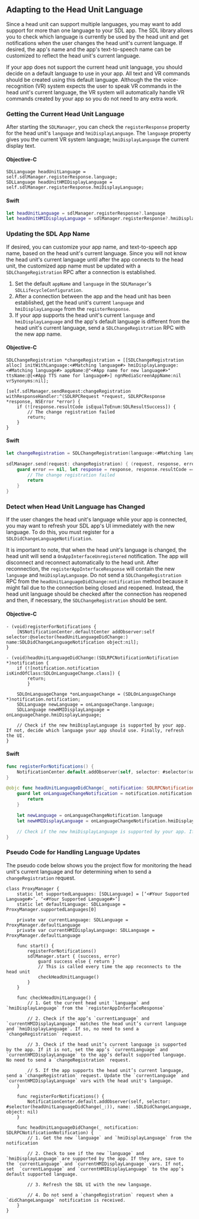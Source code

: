 ## Adapting to the Head Unit Language

Since a head unit can support multiple languages, you may want to add support for more than one language to your SDL app. The SDL library allows you to check which language is currently be used by the head unit and get notifications when the user changes the head unit's current language. If desired, the app's name and the app's text-to-speech name can be customized to reflect the head unit's current language.

If your app does not support the current head unit language, you should decide on a default language to use in your app. All text and VR commands should be created using this default language. Although the the voice-recognition (VR) system expects the user to speak VR commands in the head unit's current language, the VR system will automatically handle VR commands created by your app so you do not need to any extra work.

### Getting the Current Head Unit Language
After starting the `SDLManager`, you can check the `registerResponse` property for the head unit's `language` and `hmiDisplayLanguage`. The `language` property gives you the current VR system language; `hmiDisplayLanguage` the current display text.

#### Objective-C
```objc
SDLLanguage headUnitLanguage = self.sdlManager.registerResponse.language;
SDLLanguage headUnitHMIDisplayLanguage = self.sdlManager.registerResponse.hmiDisplayLanguage;
```

#### Swift
```swift
let headUnitLanguage = sdlManager.registerResponse?.language
let headUnitHMIDisplayLanguage = sdlManager.registerResponse?.hmiDisplayLanguage
```

### Updating the SDL App Name
If desired, you can customize your app name, and text-to-speech app name, based on the head unit's current language. Since you will not know the head unit's current language until after the app connects to the head unit, the customized app name must be updated with a `SDLChangeRegistration` RPC after a connection is established.

1. Set the default `appName` and `language` in the `SDLManager`'s  `SDLLifecycleConfiguration`.
1. After a connection between the app and the head unit has been established, get the head unit's current `language` and `hmiDisplayLanguage` from the `registerResponse`.
2. If your app supports the head unit's current `language` and `hmiDisplayLanguage` and the app's default language is different from the head unit's current language, send a `SDLChangeRegistration` RPC with the new app name.

#### Objective-C
```objc
SDLChangeRegistration *changeRegistration = [[SDLChangeRegistration alloc] initWithLanguage:<#Matching language#> hmiDisplayLanguage:<#Matching language#> appName:@"<#App name for new language#>" ttsName:@[<#App TTS name for language#>] ngnMediaScreenAppName:nil vrSynonyms:nil];

[self.sdlManager.sendRequest:changeRegistration withResponseHandler:^(SDLRPCRequest *request, SDLRPCResponse *response, NSError *error) {
	if (![response.resultCode isEqualToEnum:SDLResultSuccess]) {
		// The change registration failed
		return;
	}
}
```

#### Swift
```swift
let changeRegistration = SDLChangeRegistration(language:<#Matching language#>, hmiDisplayLanguage:<#Matching language#>, appName:"<#App name for new language#>" ttsName:[<#App TTS name for language#>], ngnMediaScreenAppName:nil, vrSynonyms:nil)

sdlManager.send(request: changeRegistration) { (request, response, error) in
    guard error == nil, let response = response, response.resultCode == .success else {
        // The change registration failed
        return
    }
}
```

### Detect when Head Unit Language has Changed
If the user changes the head unit's language while your app is connected, you may want to refresh your SDL app's UI immediately with the new language. To do this, you must register for a `SDLDidChangeLanguageNotification`.

It is important to note, that when the head unit's language is changed, the head unit will send a  `OnAppInterfaceUnregistered` notification. The app will disconnect and reconnect automatically to the head unit. After reconnection, the `registerAppInterfaceResponse` will contain the new `language` and `hmiDisplayLanguage`. Do not send a `SDLChangeRegistration` RPC from the `headUnitLanguageDidChange:notification` method because it might fail due to the connection being closed and reopened. Instead, the head unit language should be checked after the connection has reopened and then, if necessary, the `SDLChangeRegistration` should be sent.

#### Objective-C
```objc
- (void)registerForNotifications {
    [NSNotificationCenter.defaultCenter addObserver:self selector:@selector(headUnitLanguageDidChange:) name:SDLDidChangeLanguageNotification object:nil];
}

- (void)headUnitLanguageDidChange:(SDLRPCNotificationNotification *)notification {
    if (![notification.notification isKindOfClass:SDLOnLanguageChange.class]) {
        return;
        }

    SDLOnLanguageChange *onLanguageChange = (SDLOnLanguageChange *)notification.notification;
    SDLLanguage newLanguage = onLanguageChange.language;
    SDLLanguage newHMIDisplayLanguage = onLanguageChange.hmiDisplayLanguage;

    // Check if the new hmiDisplayLanguage is supported by your app. If not, decide which language your app should use. Finally, refresh the UI.
}
```

#### Swift
```swift
func registerForNotifications() {
    NotificationCenter.default.addObserver(self, selector: #selector(sdlLanguageDidChange(_:)), name: .SDLDidChangeLanguage, object: nil)
}

@objc func headUnitLanguageDidChange(_ notification: SDLRPCNotificationNotification) {
    guard let onLanguageChangeNotification = notification.notification as? SDLOnLanguageChange else {
        return
    }

    let newLanguage = onLanguageChangeNotification.language
    let newHMIDisplayLanguage = onLanguageChangeNotification.hmiDisplayLanguage

    // Check if the new hmiDisplayLanguage is supported by your app. If not, decide which language your app should use. Finally, refresh the UI.
}
```

### Pseudo Code for Handling Language Updates
The pseudo code below shows you the project flow for monitoring the head unit's current language and for determining when to send a `changeRegistration` request.

```
class ProxyManager {
    static let supportedLanguages: [SDLLanguage] = [‘<#Your Supported Language#>’, ‘<#Your Supported Language#>’]
    static let defaultLanguage: SDLLanguage = ProxyManager.supportedLanguages[0]

    private var currentLanguage: SDLLanguage = ProxyManager.defaultLanguage
    private var currentHMIDisplayLanguage: SDLLanguage = ProxyManager.defaultLanguage

    func start() {
        registerForNotifications()
        sdlManager.start { (success, error)
            guard success else { return }
            // This is called every time the app reconnects to the head unit
            checkHeadUnitLanguage()
        }
    }

    func checkHeadUnitLanguage() {
        // 1. Get the current head unit `language` and `hmiDisplayLanguage` from the `registerAppInterfaceResponse`

        // 2. Check if the app’s `currentLanguage` and `currentHMIDisplayLanguage` matches the head unit’s current language and `hmiDisplayLanguage`. If so, no need to send a `changeRegistration` request.

        // 3. Check if the head unit’s current language is supported by the app. If it is not, set the app’s `currentLanguage` and `currentHMIDisplayLanguage` to the app’s default supported language. No need to send a `changeRegistration` request.

        // 5. If the app supports the head unit’s current language, send a `changeRegistration` request. Update the `currentLanguage` and `currentHMIDisplayLanguage` vars with the head unit's language.
    }

    func registerForNotifications() {
        NotificationCenter.default.addObserver(self, selector: #selector(headUnitLanguageDidChange(_:)), name: .SDLDidChangeLanguage, object: nil)
    }

    func headUnitLanguageDidChange(_ notification: SDLRPCNotificationNotification) {
        // 1. Get the new `language` and `hmiDisplayLanguage` from the notification

        // 2. Check to see if the new `language` and `hmiDisplayLanguage` are supported by the app. If they are, save to the `currentLanguage` and `currentHMIDisplayLanguage` vars. If not, set  `currentLanguage` and `currentHMIDisplayLanguage` to the app’s default supported language.

        // 3. Refresh the SDL UI with the new language.

        // 4. Do not send a `changeRegistration` request when a `didChangeLanguage` notification is received.
    }
}
```
